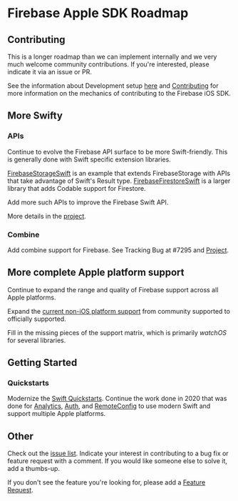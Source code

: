 # Firebase Apple SDK Roadmap

## Contributing

This is a longer roadmap than we can implement internally and we very
much welcome community contributions. If you're interested, please indicate it
via an issue or PR.

See the information about Development setup [here](README.md#Development) and
[Contributing](CONTRIBUTING.md) for more information on the mechanics of
contributing to the Firebase iOS SDK.

## More Swifty

### APIs

Continue to evolve the Firebase API surface to be more
Swift-friendly. This is generally done with Swift specific extension libraries.

[FirebaseStorageSwift](FirebaseStorageSwift) is an example that extends
FirebaseStorage with APIs that take advantage of Swift's Result type.
[FirebaseFirestoreSwift](Firestore/Swift) is a larger library that adds
Codable support for Firestore.

Add more such APIs to improve the Firebase Swift API.

More details in the
[project](https://github.com/firebase/firebase-ios-sdk/projects/2).

### Combine

Add combine support for Firebase. See Tracking Bug at #7295 and
[Project](https://github.com/firebase/firebase-ios-sdk/projects/3).

## More complete Apple platform support

Continue to expand the range and quality of Firebase support across
all Apple platforms.

Expand the
[current non-iOS platform support](README.md#community-supported-efforts)
from community supported to officially supported.

Fill in the missing pieces of the support matrix, which is
primarily *watchOS* for several libraries.

## Getting Started

### Quickstarts

Modernize the [Swift Quickstarts](https://github.com/firebase/quickstart-ios).
Continue the work done in 2020 that was done for
[Analytics](https://github.com/firebase/quickstart-ios/tree/master/analytics),
[Auth](https://github.com/firebase/quickstart-ios/tree/master/authentication),
and
[RemoteConfig](https://github.com/firebase/quickstart-ios/tree/master/config) to
use modern Swift and support multiple Apple platforms.

## Other

Check out the [issue list](https://github.com/firebase/firebase-ios-sdk/issues).
Indicate your interest in contributing to a bug fix or feature request with a
comment. If you would like someone else to solve it, add a thumbs-up.

If you don't see the feature you're looking for, please add a
[Feature Request](https://github.com/firebase/firebase-ios-sdk/issues/new/choose).

